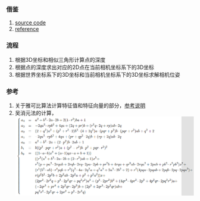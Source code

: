 ### 借鉴
1. [source code](https://blog.csdn.net/leonardohaig/article/details/120756834)
2. [reference](https://www.cnblogs.com/mafuqiang/p/8302663.html)

### 流程
1. 根据3D坐标和相似三角形计算点的深度
2. 根据点的深度求出对应的2D点在当前相机坐标系下的3D坐标
3. 根据世界坐标系下的3D坐标和当前相机坐标系下的3D坐标求解相机位姿

### 参考
1. 关于雅可比算法计算特征值和特征向量的部分，[参考说明](https://blue-stone-w.top/blog/eigen/)
2. 吴消元法的计算，![wu-solution](./wu_solution.png)
